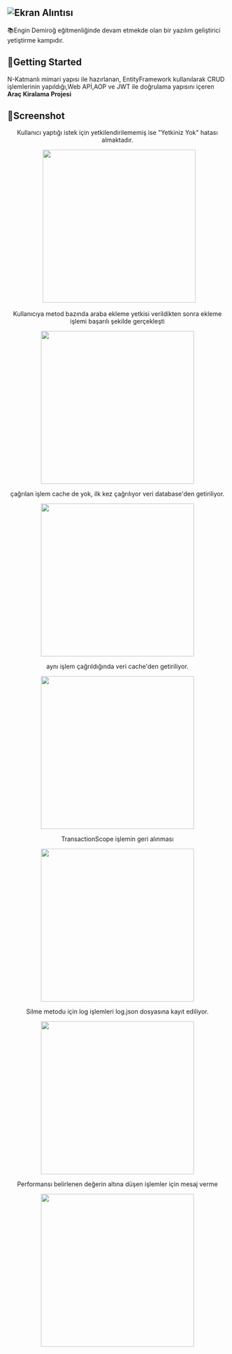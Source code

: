 
## ![Ekran Alıntısı](https://user-images.githubusercontent.com/34273337/107855830-c9080480-6e35-11eb-8071-5f01ea0623d1.PNG)
📚Engin Demiroğ eğitmenliğinde devam etmekde olan bir yazılım geliştirici yetiştirme kampıdır.

## :pushpin:Getting Started
N-Katmanlı mimari yapısı ile hazırlanan, EntityFramework kullanılarak CRUD işlemlerinin yapıldığı,Web APİ,AOP ve JWT ile doğrulama yapısını içeren **Araç Kiralama Projesi**

## :pushpin:Screenshot
<center>
  <p>Kullanıcı yaptığı istek  için yetkilendirilememiş ise "Yetkiniz Yok" hatası almaktadır.</p>
<code> <img height="350"  src="https://user-images.githubusercontent.com/34273337/110033957-17c90000-7d4b-11eb-8bac-4b3f52d5ea75.PNG"></code>
  
 <p>Kullanıcıya metod bazında araba ekleme yetkisi verildikten sonra ekleme işlemi başarılı şekilde gerçekleşti</p> 
<code><img height="350"  src="https://user-images.githubusercontent.com/34273337/110034736-dedd5b00-7d4b-11eb-9621-276fe22f8aed.PNG"></code>

<p>çağrılan işlem cache de yok, ilk kez çağrılıyor veri database'den getiriliyor.</p>
<code><img height="350"  src="https://user-images.githubusercontent.com/34273337/110035414-b1dd7800-7d4c-11eb-96ff-da0d3f564dc3.PNG"></code>
  
<p>aynı işlem çağrıldığında  veri cache'den getiriliyor.</p>
<code><img height="350"  src="https://user-images.githubusercontent.com/34273337/110035914-4ea01580-7d4d-11eb-87c6-dcbe3da1a467.PNG"></code>
  
<p>TransactionScope işlemin geri alınması</p>
<code><img height="350"  src="https://user-images.githubusercontent.com/34273337/110036003-6d9ea780-7d4d-11eb-8885-05285e7d1030.PNG"></code>
 
<p>Silme metodu için log işlemleri  log.json dosyasına kayıt ediliyor. </p>
<code><img height="350"  src="https://user-images.githubusercontent.com/34273337/110036381-f61d4800-7d4d-11eb-8a60-4465fc06ee30.PNG"></code>

 <p>Performansı belirlenen değerin altına düşen işlemler için mesaj verme </p>
<code><img height="350"  src="https://user-images.githubusercontent.com/34273337/110037022-e6eaca00-7d4e-11eb-8ea2-201269860239.PNG"></code>
</center>


